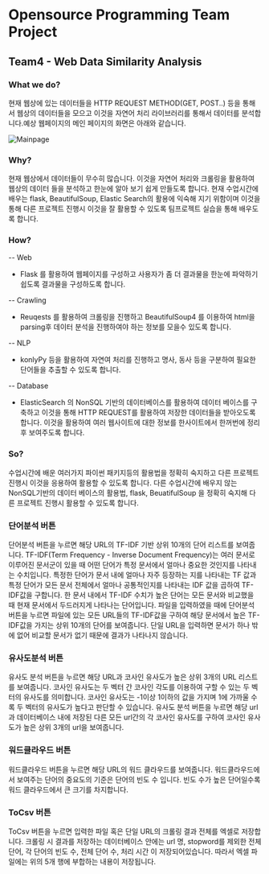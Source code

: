 
# Opensource Programming Team Project
## Team4 - Web Data Similarity Analysis

### What we do?
현재 웹상에 있는 데이터들을 HTTP REQUEST METHOD(GET, POST..) 등을 통해서 웹상의 데이터들을 모으고 이것을 자연어 처리 라이브러리를 통해서 데이터를 분석합니다.예상 웹페이지의 메인 페이지의 화면은 아래와 같습니다.

![Mainpage](https://user-images.githubusercontent.com/41224549/82982704-ade83100-a029-11ea-8ed4-c19ba329d345.PNG)


### Why?
현재 웹상에서 데이터들이 무수히 많습니다. 이것을 자연어 처리와 크롤링을 활용하여 웹상의 데이터 들을 분석하고 한눈에 알아 보기 쉽게 만들도록 합니다. 현재 수업시간에 배우는 flask, BeautifulSoup, Elastic Search의 활용에 익숙해 지기 위함이며 이것을 통해 다른 프로젝트 진행시 이것을 잘 활용할 수 있도록 팀프로젝트 실습을 통해 배우도록 합니다.

### How?
-- Web
- Flask 를 활용하여 웹페이지를 구성하고 사용자가 좀 더 결과물을 한눈에 파악하기 쉽도록 결과물을 구성하도록 합니다.

-- Crawling
- Reuqests 를 활용하여 크롤링을 진행하고 BeautifulSoup4 를 이용하여 html을 parsing후 데이터 분석을 진행하여야 하는 정보를 모을수 있도록 합니다.

-- NLP
- konlyPy 등을 활용하여 자연여 처리를 진행하고 명사, 동사 등을 구분하여 필요한 단어들을 추출할 수 있도록 합니다.


-- Database
- ElasticSearch 의 NonSQL 기반의 데이터베이스를 활용하여 데이터 베이스를 구축하고 이것을 통해 HTTP REQUEST를 활용하여 저장한 데이터들을 받아오도록 합니다. 이것을 활용하여 여러 웹사이트에 대한 정보를 한사이트에서 한꺼번에 정리후 보여주도록 합니다.


### So?
수업시간에 배운 여러가지 파이썬 패키지등의 활용법을 정확히 숙지하고 다른 프로젝트 진행시 이것을 응용하여 활용할 수 있도록 합니다. 다른 수업시간에 배우지 않는 NonSQL기반의 데이터 베이스의 활용법, flask, BeuatifulSoup 을 정확히 숙지해 다른 프로젝트 진행시 활용할 수 있도록 합니다. 

### 단어분석 버튼
단어분석 버튼을 누르면 해당 URL의 TF-IDF 기반 상위 10개의 단어 리스트를 보여줍니다. TF-IDF(Term Frequency - Inverse Document Frequency)는 여러 문서로 이루어진 문서군이 있을 때 어떤 단어가 특정 문서에서 얼마나 중요한 것인지를 나타내는 수치입니다. 특정한 단어가 문서 내에 얼마나 자주 등장하는 지를 나타내는 TF 값과 특정 단어가 모든 문서 전체에서 얼마나 공통적인지를 나타내는 IDF 값을 곱하여 TF-IDF값을 구합니다. 한 문서 내에서 TF-IDF 수치가 높은 단어는 모든 문서와 비교했을 때 현재 문서에서 두드러지게 나타나는 단어입니다. 파일을 입력하였을 때에 단어분석 버튼을 누르면 파일에 있는 모든 URL들의 TF-IDF값을 구하여 해당 문서에서 높은 TF-IDF값을 가지는 상위 10개의 단어를 보여줍니다. 단일 URL을 입력하면 문서가 하나 밖에 없어 비교할 문서가 없기 때문에 결과가 나타나지 않습니다.
### 유사도분석 버튼
유사도 분석 버튼을 누르면 해당 URL과 코사인 유사도가 높은 상위 3개의 URL 리스트를 보여줍니다. 코사인 유사도는 두 벡터 간 코사인 각도를 이용하여 구할 수 있는 두 벡터의 유사도를 의미합니다. 코사인 유사도는 -1이상 1이하의 값을 가지며 1에 가까울 수록 두 벡터의 유사도가 높다고 판단할 수 있습니다. 유사도 분석 버튼을 누르면 해당 url과 데이터베이스 내에 저장된 다른 모든 url간의 각 코사인 유사도를 구하여 코사인 유사도가 높은 상위 3개의 url을 보여줍니다. 
### 워드클라우드 버튼
워드클라우드 버튼을 누르면 해당 URL의 워드 클라우드를 보여줍니다. 워드클라우드에서 보여주는 단어의 중요도의 기준은 단어의 빈도 수 입니다. 빈도 수가 높은 단어일수록 워드 클라우드에서 큰 크기를 차지합니다. 
### ToCsv 버튼
ToCsv 버튼을 누르면 입력한 파일 혹은 단일 URL의 크롤링 결과 전체를 엑셀로 저장합니다. 크롤링 시 결과를 저장하는 데이터베이스 안에는 url 명, stopword를 제외한 전체 단어, 각 단어의 빈도 수, 전체 단어 수, 처리 시간 이 저장되어있습니다. 따라서 엑셀 파일에는 위의 5개 행에 부합하는 내용이 저장됩니다. 
